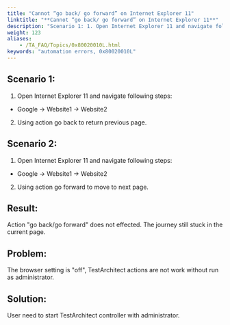 ```yaml
--- 
title: "Cannot “go back/ go forward” on Internet Explorer 11"
linktitle: "**Cannot “go back/ go forward” on Internet Explorer 11**"
description: "Scenario 1: 1. Open Internet Explorer 11 and navigate following steps: Google → Website1 → Website2 2. Using action go back to return previous page. Scenario 2: 1. Open Internet Explorer 11 and ..."
weight: 123
aliases: 
    - /TA_FAQ/Topics/0x80020010L.html
keywords: "automation errors, 0x80020010L"
---
```


## Scenario 1:

1. Open Internet Explorer 11 and navigate following steps:

-   Google → Website1 → Website2

2. Using action go back to return previous page.

## Scenario 2:

1. Open Internet Explorer 11 and navigate following steps:

-   Google → Website1 → Website2

2. Using action go forward to move to next page.

## Result:

Action "go back/go forward" does not effected. The journey still stuck in the current page.

## Problem:

The browser setting is "off", TestArchitect actions are not work without run as administrator.

## Solution:

User need to start TestArchitect controller with administrator.




